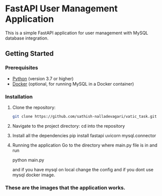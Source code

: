 # FastAPI User Management Application

This is a simple FastAPI application for user management with MySQL database integration.

## Getting Started

### Prerequisites

- [Python](https://www.python.org/) (version 3.7 or higher)
- [Docker](https://www.docker.com/) (optional, for running MySQL in a Docker container)

### Installation

1. Clone the repository:

   ```bash
   git clone https://github.com/sathish-nalladevagari/vatic_task.git

2. Navigate to the project directory:
   cd into the repository

3. Install all the dependencies
   pip install fastapi uvicorn mysql.connector

4. Running the application
   Go to the directory where main.py file is in and run

   python main.py

   and if you have mysql on local change the config and if you dont use mysql docker image.

### These are the images that the application works.

